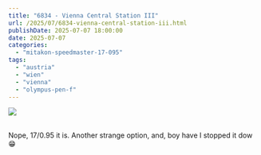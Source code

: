 ```yaml
---
title: "6834 - Vienna Central Station III"
url: /2025/07/6834-vienna-central-station-iii.html
publishDate: 2025-07-07 18:00:00
date: 2025-07-07
categories:
  - "mitakon-speedmaster-17-095"
tags:
  - "austria"
  - "wien"
  - "vienna"
  - "olympus-pen-f"
---
```

<div class="container">
<div class="center"><a target="_blank" href="https://d25zfm9zpd7gm5.cloudfront.net/1200x1200/2021/20210127_165929_lr.jpg"><img class="webfeedsFeaturedVisual" src="https://d25zfm9zpd7gm5.cloudfront.net/0600x0600/2021/20210127_165929_lr.jpg" /></a></div>
</div>
<br />

Nope, 17/0.95 it is. Another strange option, and, boy have I stopped it dow :grin:
